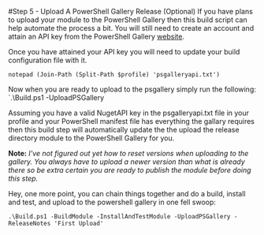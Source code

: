 #Step 5 - Upload A PowerShell Gallery Release (Optional)
If you have plans to upload your module to the PowerShell Gallery then this build script can help automate the process a bit. You will still need to create an account and attain an API key from the PowerShell Gallery [website](https://www.powershellgallery.com/).

Once you have attained your API key you will need to update your build configuration file with it.

`notepad (Join-Path (Split-Path $profile) 'psgalleryapi.txt')`

Now when you are ready to upload to the psgallery simply run the following:
`.\Build.ps1 -UploadPSGallery

Assuming you have a valid NugetAPI key in the psgalleryapi.txt file in your profile and your PowerShell manifest file has everything the gallary requires then this build step will automatically update the the upload the release directory module to the PowerShell Gallery for you.

**Note:** *I've not figured out yet how to reset versions when uploading to the gallery. You always have to upload a newer version than what is already there so be extra certain you are ready to publish the module before doing this step.*

Hey, one more point, you can chain things together and do a build, install and test, and upload to the powershell gallery in one fell swoop:

`.\Build.ps1 -BuildModule -InstallAndTestModule -UploadPSGallery -ReleaseNotes 'First Upload'`